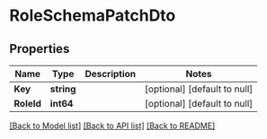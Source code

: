 # RoleSchemaPatchDto

## Properties
Name | Type | Description | Notes
------------ | ------------- | ------------- | -------------
**Key** | **string** |  | [optional] [default to null]
**RoleId** | **int64** |  | [optional] [default to null]

[[Back to Model list]](../README.md#documentation-for-models) [[Back to API list]](../README.md#documentation-for-api-endpoints) [[Back to README]](../README.md)

